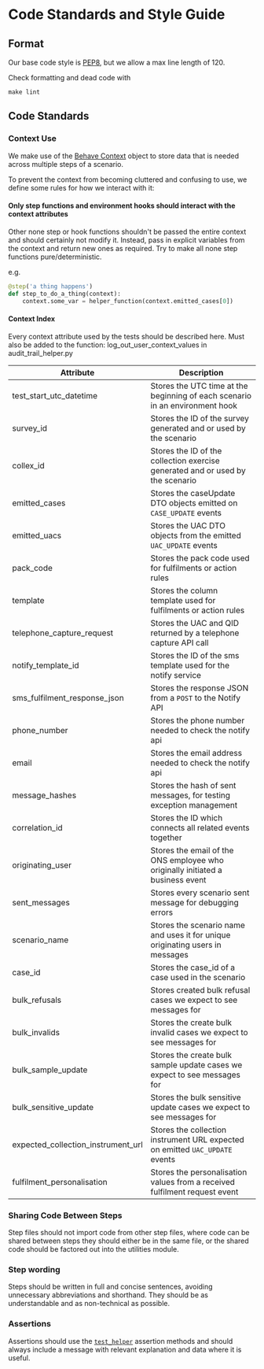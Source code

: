 # Code Standards and Style Guide

## Format

Our base code style is [PEP8](https://www.python.org/dev/peps/pep-0008/), but we allow a max line length of 120.

Check formatting and dead code with

```shell
make lint
```

## Code Standards

### Context Use

We make use of the [Behave Context](https://behave.readthedocs.io/en/stable/tutorial.html#context) object to store data
that is needed across multiple steps of a scenario.

To prevent the context from becoming cluttered and confusing to use, we define some rules for how we interact with it:

#### Only step functions and environment hooks should interact with the context attributes

Other none step or hook functions shouldn't be passed the entire context and should certainly not modify it. Instead,
pass in explicit variables from the context and return new ones as required. Try to make all none step functions
pure/deterministic.

e.g.

```python
@step('a thing happens')
def step_to_do_a_thing(context):
    context.some_var = helper_function(context.emitted_cases[0])
```

#### Context Index

Every context attribute used by the tests should be described here. Must also be added to the function:
log_out_user_context_values in audit_trail_helper.py

| Attribute                          | Description                                                                    |
|------------------------------------|--------------------------------------------------------------------------------|
| test_start_utc_datetime            | Stores the UTC time at the beginning of each scenario in an environment hook   |
| survey_id                          | Stores the ID of the survey generated and or used by the scenario              |
| collex_id                          | Stores the ID of the collection exercise generated and or used by the scenario |
| emitted_cases                      | Stores the caseUpdate DTO objects emitted on `CASE_UPDATE` events              |
| emitted_uacs                       | Stores the UAC DTO objects from the emitted `UAC_UPDATE` events                |
| pack_code                          | Stores the pack code used for fulfilments or action rules                      |
| template                           | Stores the column template used for fulfilments or action rules                |
| telephone_capture_request          | Stores the UAC and QID returned by a telephone capture API call                |
| notify_template_id                 | Stores the ID of the sms template used for the notify service                  |
| sms_fulfilment_response_json       | Stores the response JSON from a `POST` to the Notify API                       |
| phone_number                       | Stores the phone number needed to check the notify api                         |
| email                              | Stores the email address needed to check the notify api                        |
| message_hashes                     | Stores the hash of sent messages, for testing exception management             |
| correlation_id                     | Stores the ID which connects all related events together                       |
| originating_user                   | Stores the email of the ONS employee who originally initiated a business event |
| sent_messages                      | Stores every scenario sent message for debugging errors                        |
| scenario_name                      | Stores the scenario name and uses it for unique originating users in messages  |
| case_id                            | Stores the case_id of a case used in the scenario                              |
| bulk_refusals                      | Stores created bulk refusal cases we expect to see messages for                |
| bulk_invalids                      | Stores the create bulk invalid cases we expect to see messages for             |
| bulk_sample_update                 | Stores the create bulk sample update cases we expect to see messages for       |
| bulk_sensitive_update              | Stores the bulk sensitive update cases we expect to see messages for           |
| expected_collection_instrument_url | Stores the collection instrument URL expected on emitted `UAC_UPDATE` events   |
| fulfilment_personalisation         | Stores the personalisation values from a received fulfilment request event     |

### Sharing Code Between Steps

Step files should not import code from other step files, where code can be shared between steps they should either be in
the same file, or the shared code should be factored out into the utilities module.

### Step wording

Steps should be written in full and concise sentences, avoiding unnecessary abbreviations and shorthand. They should be
as understandable and as non-technical as possible.

### Assertions

Assertions should use the [`test_helper`](acceptance_tests/utilities/test_case_helper.py) assertion methods and should
always include a message with relevant explanation and data where it is useful.
